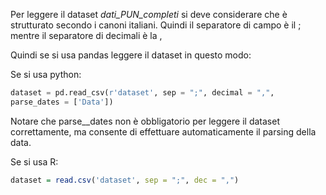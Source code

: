 Per leggere il dataset *dati_PUN_completi*  si deve considerare che è strutturato secondo i canoni italiani. Quindi il separatore di campo è il ; mentre il separatore di decimali è la ,

Quindi se si usa pandas leggere il dataset in questo modo:



Se si usa python:

```python
dataset = pd.read_csv(r'dataset', sep = ";", decimal = ",", 
parse_dates = ['Data'])
```



Notare che parse__dates non è obbligatorio per leggere il dataset correttamente, ma consente di effettuare automaticamente il parsing della data.



Se si usa R:



```r
dataset = read.csv('dataset', sep = ";", dec = ",")
```


